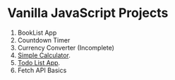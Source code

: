 # Vanilla JavaScript Projects
1. BookList App
2. Countdown Timer
3. Currency Converter (Incomplete)
4. [Simple Calculator](https://simple-calculator-jsc.web.app).
5. [Todo List App](https://todo-app-lis.web.app).
6. Fetch API Basics
